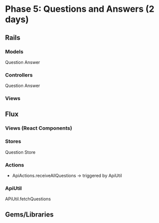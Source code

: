 # Phase 5: Questions and Answers (2 days)

## Rails

### Models
Question
Answer

### Controllers
Question
Answer

### Views


## Flux
### Views (React Components)

### Stores
Question Store

### Actions
* ApiActions.receiveAllQuestions -> triggered by ApiUtil

### ApiUtil
APiUtil.fetchQuestions

## Gems/Libraries
